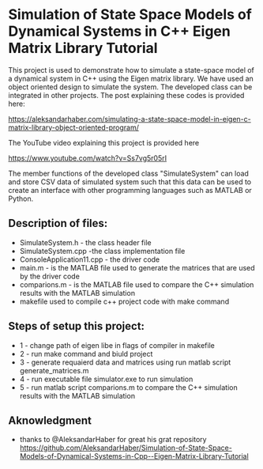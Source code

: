 # Simulation of State Space Models of Dynamical Systems in C++ Eigen Matrix Library Tutorial

This project is used to demonstrate how to simulate a state-space model of a dynamical system in C++ using the Eigen matrix library. 
We have used an object oriented design to simulate the system. The developed class can be integrated in other projects. The post explaining these codes is provided here:

https://aleksandarhaber.com/simulating-a-state-space-model-in-eigen-c-matrix-library-object-oriented-program/

The YouTube video explaining this project is provided here 

https://www.youtube.com/watch?v=Ss7vg5r05rI

The member functions of the developed class "SimulateSystem" can load and store CSV data of simulated system such that this data can be used to create an interface with other programming languages such as MATLAB or Python. 

## Description of files:
- SimulateSystem.h - the class header file 
- SimulateSystem.cpp -the class implementation file 
- ConsoleApplication11.cpp - the driver code
- main.m - is the MATLAB file used to generate the matrices that are used by the driver code
- comparions.m  - is the MATLAB file used to compare the C++ simulation results with the MATLAB simulation
- makefile used to compile c++ project code with make command


## Steps of setup this project:
- 1 - change path of eigen libe in flags of compiler in makefile
- 2 - run make command and biuld project
- 3 - generate requaierd data and matrices using run matlab script generate_matrices.m
- 4 - run executable file simulator.exe to run simulation
- 5 - run matlab script comparions.m  to compare the C++ simulation results with the MATLAB simulation


##  Aknowledgment

* thanks to @AleksandarHaber for great his grat repository
https://github.com/AleksandarHaber/Simulation-of-State-Space-Models-of-Dynamical-Systems-in-Cpp--Eigen-Matrix-Library-Tutorial



